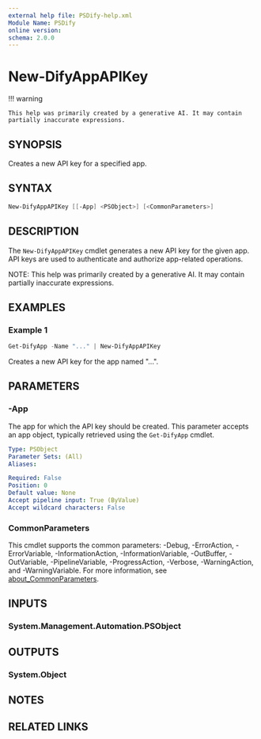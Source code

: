 ```yaml
---
external help file: PSDify-help.xml
Module Name: PSDify
online version:
schema: 2.0.0
---
```


# New-DifyAppAPIKey

!!! warning

    This help was primarily created by a generative AI. It may contain partially inaccurate expressions.

## SYNOPSIS

Creates a new API key for a specified app.

## SYNTAX

```powershell
New-DifyAppAPIKey [[-App] <PSObject>] [<CommonParameters>]
```

## DESCRIPTION

The `New-DifyAppAPIKey` cmdlet generates a new API key for the given app. API keys are used to authenticate and authorize app-related operations.

NOTE: This help was primarily created by a generative AI. It may contain partially inaccurate expressions.

## EXAMPLES

### Example 1

```powershell
Get-DifyApp -Name "..." | New-DifyAppAPIKey
```

Creates a new API key for the app named "...".

## PARAMETERS

### -App

The app for which the API key should be created. This parameter accepts an app object, typically retrieved using the `Get-DifyApp` cmdlet.

```yaml
Type: PSObject
Parameter Sets: (All)
Aliases:

Required: False
Position: 0
Default value: None
Accept pipeline input: True (ByValue)
Accept wildcard characters: False
```

### CommonParameters

This cmdlet supports the common parameters: -Debug, -ErrorAction, -ErrorVariable, -InformationAction, -InformationVariable, -OutBuffer, -OutVariable, -PipelineVariable, -ProgressAction, -Verbose, -WarningAction, and -WarningVariable. For more information, see [about_CommonParameters](http://go.microsoft.com/fwlink/?LinkID=113216).

## INPUTS

### System.Management.Automation.PSObject

## OUTPUTS

### System.Object

## NOTES

## RELATED LINKS
